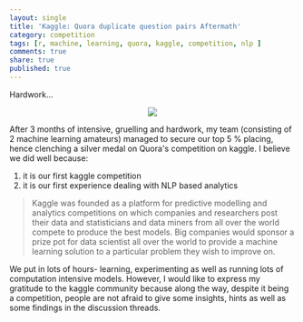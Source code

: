 ```yaml
---
layout: single
title: 'Kaggle: Quora duplicate question pairs Aftermath'
category: competition
tags: [r, machine, learning, quora, kaggle, competition, nlp ]
comments: true
share: true
published: true
---
```



Hardwork...

<center><img src="http://www.sociobits.org/wp-content/uploads/2015/02/Quora.jpg"></center>


After 3 months of intensive, gruelling and hardwork, my team (consisting of 2 machine learning amateurs) managed to secure our top 5 % placing, 
hence clenching a silver medal on Quora's competition on kaggle. I believe we did well because:

1. it is our first kaggle competition 
2. it is our first experience dealing with NLP based analytics

> Kaggle was founded as a platform for predictive modelling and analytics competitions on which companies and researchers post their data and statisticians and data miners from all over the world compete to produce the best models.
> Big companies would sponsor a prize pot for data scientist all over the world to provide a machine learning solution to a particular problem they wish to improve on. 

We put in lots of hours- learning, experimenting as well as running lots of computation intensive models. However, I would like to express my gratitude
to the kaggle community because along the way, despite it being a competition, people are not afraid to give some insights, hints as well as some findings in the discussion threads. 
<br>


